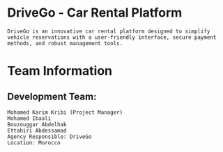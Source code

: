 # DriveGo - Car Rental Platform

    DriveGo is an innovative car rental platform designed to simplify vehicle reservations with a user-friendly interface, secure payment methods, and robust management tools.

# Team Information

## Development Team:
    Mohamed Karim Kribi (Project Manager)
    Mohamed Ibaali
    Bouzouggar Abdelhak
    Ettahiri Abdessamad
    Agency Responsible: DriveGo
    Location: Morocco

